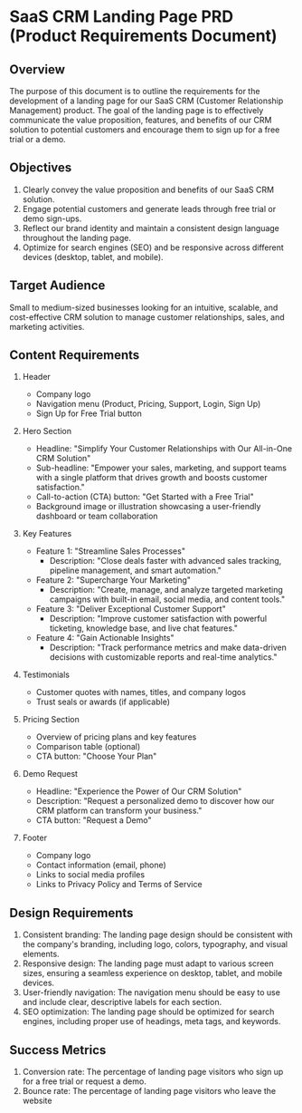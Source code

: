 # SaaS CRM Landing Page PRD (Product Requirements Document)

## Overview

The purpose of this document is to outline the requirements for the development of a landing page for our SaaS CRM (Customer Relationship Management) product. The goal of the landing page is to effectively communicate the value proposition, features, and benefits of our CRM solution to potential customers and encourage them to sign up for a free trial or a demo.

## Objectives

1. Clearly convey the value proposition and benefits of our SaaS CRM solution.
2. Engage potential customers and generate leads through free trial or demo sign-ups.
3. Reflect our brand identity and maintain a consistent design language throughout the landing page.
4. Optimize for search engines (SEO) and be responsive across different devices (desktop, tablet, and mobile).

## Target Audience

Small to medium-sized businesses looking for an intuitive, scalable, and cost-effective CRM solution to manage customer relationships, sales, and marketing activities.

## Content Requirements

1. Header
   - Company logo
   - Navigation menu (Product, Pricing, Support, Login, Sign Up)
   - Sign Up for Free Trial button

2. Hero Section
   - Headline: "Simplify Your Customer Relationships with Our All-in-One CRM Solution"
   - Sub-headline: "Empower your sales, marketing, and support teams with a single platform that drives growth and boosts customer satisfaction."
   - Call-to-action (CTA) button: "Get Started with a Free Trial"
   - Background image or illustration showcasing a user-friendly dashboard or team collaboration

3. Key Features
   - Feature 1: "Streamline Sales Processes"
     - Description: "Close deals faster with advanced sales tracking, pipeline management, and smart automation."
   - Feature 2: "Supercharge Your Marketing"
     - Description: "Create, manage, and analyze targeted marketing campaigns with built-in email, social media, and content tools."
   - Feature 3: "Deliver Exceptional Customer Support"
     - Description: "Improve customer satisfaction with powerful ticketing, knowledge base, and live chat features."
   - Feature 4: "Gain Actionable Insights"
     - Description: "Track performance metrics and make data-driven decisions with customizable reports and real-time analytics."

4. Testimonials
   - Customer quotes with names, titles, and company logos
   - Trust seals or awards (if applicable)

5. Pricing Section
   - Overview of pricing plans and key features
   - Comparison table (optional)
   - CTA button: "Choose Your Plan"

6. Demo Request
   - Headline: "Experience the Power of Our CRM Solution"
   - Description: "Request a personalized demo to discover how our CRM platform can transform your business."
   - CTA button: "Request a Demo"

7. Footer
   - Company logo
   - Contact information (email, phone)
   - Links to social media profiles
   - Links to Privacy Policy and Terms of Service

## Design Requirements

1. Consistent branding: The landing page design should be consistent with the company's branding, including logo, colors, typography, and visual elements.
2. Responsive design: The landing page must adapt to various screen sizes, ensuring a seamless experience on desktop, tablet, and mobile devices.
3. User-friendly navigation: The navigation menu should be easy to use and include clear, descriptive labels for each section.
4. SEO optimization: The landing page should be optimized for search engines, including proper use of headings, meta tags, and keywords.

## Success Metrics

1. Conversion rate: The percentage of landing page visitors who sign up for a free trial or request a demo.
2. Bounce rate: The percentage of landing page visitors who leave the website